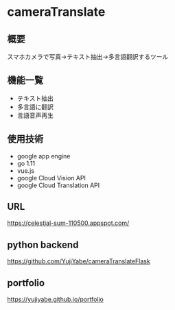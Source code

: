 # cameraTranslate

## 概要
スマホカメラで写真→テキスト抽出→多言語翻訳するツール


## 機能一覧
- テキスト抽出
- 多言語に翻訳
- 言語音声再生


## 使用技術
- google app engine
- go 1.11
- vue.js
- google Cloud Vision API
- google Cloud Translation API



## URL
https://celestial-sum-110500.appspot.com/

## python backend
https://github.com/YujiYabe/cameraTranslateFlask

## portfolio
https://yujiyabe.github.io/portfolio
